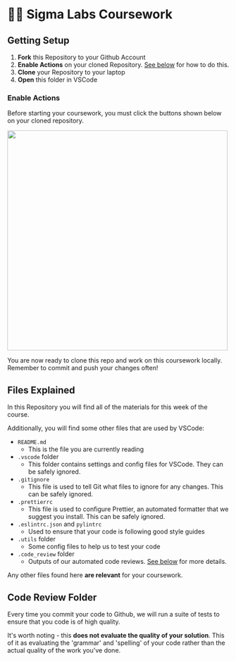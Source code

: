 # 🧑‍💻 Sigma Labs Coursework

## Getting Setup

1. **Fork** this Repository to your Github Account
2. **Enable Actions** on your cloned Repository. [See below](#enable-actions) for how to do this.
3. **Clone** your Repository to your laptop
4. **Open** this folder in VSCode

### Enable Actions

Before starting your coursework, you must click the buttons shown below on your cloned repository.

<img width="500px" src="https://i.imgur.com/eGyISm9.png" />

You are now ready to clone this repo and work on this coursework locally. Remember to commit and push your changes often!

## Files Explained

In this Repository you will find all of the materials for this week of the course.

Additionally, you will find some other files that are used by VSCode:

- `README.md`
  - This is the file you are currently reading
- `.vscode` folder
  - This folder contains settings and config files for VSCode. They can be safely ignored.
- `.gitignore`
  - This file is used to tell Git what files to ignore for any changes. This can be safely ignored.
- `.prettierrc`
  - This file is used to configure Prettier, an automated formatter that we suggest you install. This can be safely ignored.
- `.eslintrc.json` and `pylintrc`
  - Used to ensure that your code is following good style guides
- `.utils` folder
  - Some config files to help us to test your code
- `.code_review` folder
  - Outputs of our automated code reviews. [See below](#code-review-folder) for more details.

Any other files found here **are relevant** for your coursework.

## Code Review Folder

Every time you commit your code to Github, we will run a suite of tests to ensure that you code is of high quality.

It's worth noting - this **does not evaluate the quality of your solution**. This of it as evaluating the 'grammar' and 'spelling' of your code rather than the actual quality of the work you've done.
